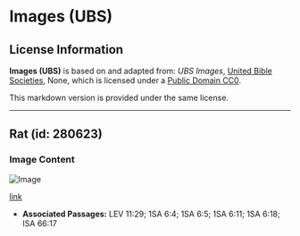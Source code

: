 # Images (UBS)

## License Information

**Images (UBS)** is based on and adapted from: _UBS Images_, [United Bible Societies](https://unitedbiblesocieties.org/), None, which is licensed under a [Public Domain CC0](https://creativecommons.org/public-domain/cc0/).

This markdown version is provided under the same license.



--------------------------------

## Rat (id: 280623)

### Image Content

![Image](https://cdn.aquifer.bible/aquifer-content/resources/Media/WEB-0749_rat.jpg)

[link](https://cdn.aquifer.bible/aquifer-content/resources/Media/WEB-0749_rat.jpg)

* **Associated Passages:** LEV 11:29; 1SA 6:4; 1SA 6:5; 1SA 6:11; 1SA 6:18; ISA 66:17

